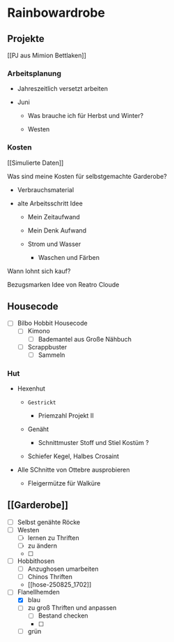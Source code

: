 # Rainbowardrobe
## Projekte

[[PJ aus Mimion Bettlaken]]
### Arbeitsplanung

- Jahreszeitlich versetzt arbeiten

- Juni

    - Was brauche ich für Herbst und Winter?

    - Westen

### Kosten
[[Simulierte Daten]]

Was sind meine Kosten für selbstgemachte Garderobe?

- Verbrauchsmaterial

- alte Arbeitsschritt Idee

    - Mein Zeitaufwand

    - Mein Denk Aufwand

    - Strom und Wasser

        - Waschen und Färben

Wann lohnt sich kauf?

Bezugsmarken Idee von Reatro Cloude

## Housecode ##
- [ ] Bilbo Hobbit Housecode
    - [ ] Kimono
        - [ ] Bademantel aus Große Nähbuch
    - [ ] Scrappbuster
        - [ ] Sammeln

### Hut

- Hexenhut

    -     Gestrickt 

        - Priemzahl Projekt II

    - Genäht

        - Schnittmuster Stoff und Stiel Kostüm ?

    - Schiefer Kegel, Halbes Crosaint

- Alle SChnitte von Ottebre ausprobieren

    - Fleigermütze für Walküre

## [[Garderobe]]
- [ ] Selbst genähte Röcke
- [ ] Westen
    - [ ] lernen zu Thriften
    - [ ] zu ändern
    - [ ]
- [ ] Hobbithosen
    - [ ] Anzughosen umarbeiten
    - [ ] Chinos Thriften
    - [[hose-250825_1702]]
- [ ] Flanellhemden
    - [x] blau
    - [ ] zu groß Thriften und anpassen
        - [ ] Bestand checken
        - [ ]
    - [ ] grün